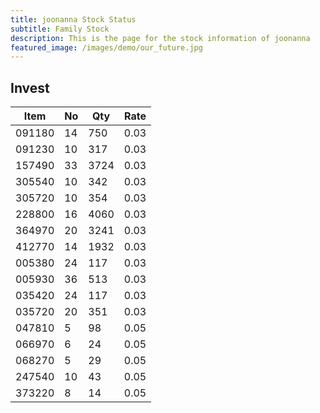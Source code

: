 ```yaml
---
title: joonanna Stock Status
subtitle: Family Stock 
description: This is the page for the stock information of joonanna
featured_image: /images/demo/our_future.jpg
---
```


## Invest

|  Item  | No | Qty  | Rate |
|--------|----|------|------|
| 091180 | 14 | 750  | 0.03 |
| 091230 | 10 | 317  | 0.03 | 
| 157490 | 33 | 3724 | 0.03 | 
| 305540 | 10 | 342  | 0.03 | 
| 305720 | 10 | 354  | 0.03 |  
| 228800 | 16 | 4060 | 0.03 |  
| 364970 | 20 | 3241 | 0.03 |  
| 412770 | 14 | 1932 | 0.03 | 
| 005380 | 24 | 117  | 0.03 | 
| 005930 | 36 | 513  | 0.03 | 
| 035420 | 24 | 117  | 0.03 | 
| 035720 | 20 | 351  | 0.03 | 
| 047810 | 5  | 98   | 0.05 | 
| 066970 | 6  | 24   | 0.05 | 
| 068270 | 5  | 29   | 0.05 | 
| 247540 | 10 | 43   | 0.05 | 
| 373220 | 8  | 14   | 0.05 | 


